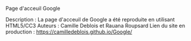 Page d'acceuil Google

Description : La page d'acceuil de Google a été reproduite en utilisant HTML5/CC3
Auteurs : Camille Deblois et Rauana Roupsard
Lien du site en production : https://camilledeblois.github.io/Google/
